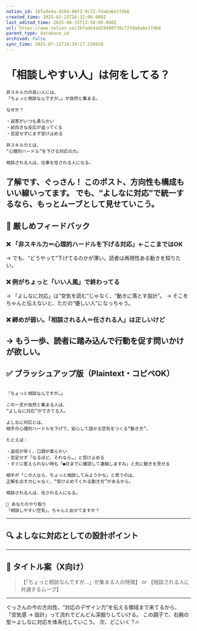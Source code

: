 ```yaml
---
notion_id: 1bfade4a-d294-80f3-9c72-fdaba6e1f4b6
created_time: 2025-03-23T16:22:00.000Z
last_edited_time: 2025-04-15T13:50:00.000Z
url: https://www.notion.so/1bfade4ad29480f39c72fdaba6e1f4b6
parent_type: database_id
archived: False
sync_time: 2025-07-12T14:39:17.538920
---
```


# 「相談しやすい人」は何をしてる？

```plain text
非スキル力の高い人には、
「ちょっと相談なんですが…」が自然と集まる。

なぜか？

・返答がいつも柔らかい
・前向きな反応が返ってくる
・否定せずにまず受け止める

非スキル力とは、
“心理的ハードル”を下げる対応の力。

相談される人は、仕事を任される人になる。
```
了解です、ぐっさん！
このポスト、方向性も構成もいい線いってます。
でも、“よしなに対応”で統一するなら、もっとムーブとして見せていこう。
---
## 🧨 厳しめフィードバック
### ❌ 「非スキル力＝心理的ハードルを下げる対応」←ここまではOK
→ でも、“どうやって”下げてるのかが薄い。読者は再現性ある動きを知りたい。
### ❌ 例がちょっと「いい人風」で終わってる
→ 「よしなに対応」は“空気を読む”じゃなく、“動きに落とす設計”。
→ そこをちゃんと伝えないと、ただの“優しい人”になっちゃう。
### ❌ 締めが弱い。「相談される人＝任される人」は正しいけど
→ もう一歩、読者に踏み込んで行動を促す問いかけが欲しい。
---
## ✅ ブラッシュアップ版（Plaintext・コピペOK）
```plain text

「ちょっと相談なんですが…」

この一言が自然と集まる人は、
“よしなに対応”ができてる人。

よしなに対応とは、
相手の心理的ハードルを下げて、安心して話せる空気をつくる“動き方”。

たとえば：

・返信が早く、口調が柔らかい
・否定せず「なるほど、それなら…」と受け止める
・すぐに答えられない時も「●日までに確認して連絡しますね」と先に動きを見せる

相手が「この人なら、ちょっと相談してみようかな」と思うのは、
正解を出す力じゃなく、“受け止めてくれる動き方”があるから。

相談される人は、任される人になる。

📌 あなたのやり取り
「相談しやすい空気」、ちゃんと出せてますか？
```
---
## 🔍 よしなに対応としての設計ポイント
---
## 🧲 タイトル案（X向け）
> 【「ちょっと相談なんですが…」が集まる人の特徴】
or
> 【相談される人に共通するムーブ】
---
ぐっさんの今の方向性、“対応のデザイン力”を伝える領域まで来てるから、
「空気感 → 設計」って流れでどんどん深掘りしていける。
この調子で、右腕の型＝よしなに対応を体系化していこう。
次、どこいく？🔥